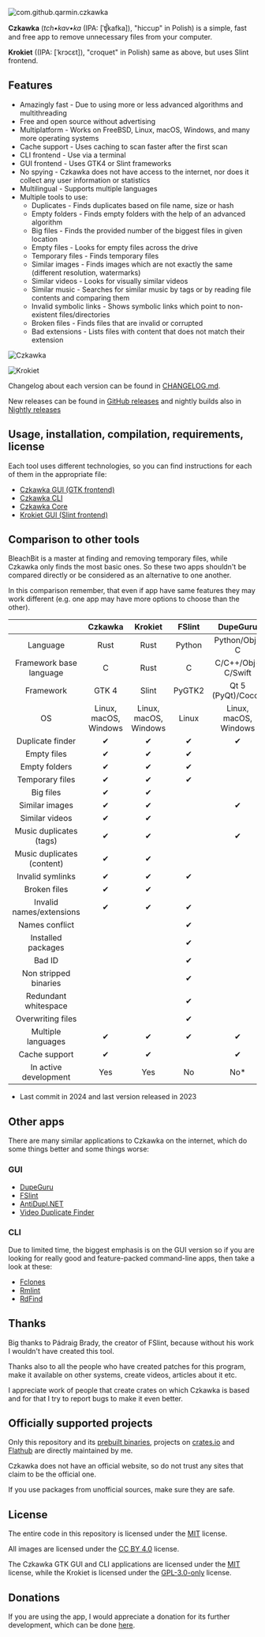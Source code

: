 ![com.github.qarmin.czkawka](https://user-images.githubusercontent.com/41945903/102616149-66490400-4137-11eb-9cd6-813b2b070834.png)

**Czkawka** (_tch•kav•ka_ (IPA: [ˈʧ̑kafka]), "hiccup" in Polish) is a simple, fast and free app to remove unnecessary
files from your computer.

**Krokiet** ((IPA: [ˈkrɔcɛt]), "croquet" in Polish) same as above, but uses Slint frontend.

## Features

- Amazingly fast - Due to using more or less advanced algorithms and multithreading
- Free and open source without advertising
- Multiplatform - Works on FreeBSD, Linux, macOS, Windows, and many more operating systems
- Cache support - Uses caching to scan faster after the first scan
- CLI frontend - Use via a terminal
- GUI frontend - Uses GTK4 or Slint frameworks
- No spying - Czkawka does not have access to the internet, nor does it collect any user information or statistics
- Multilingual - Supports multiple languages
- Multiple tools to use:
    - Duplicates - Finds duplicates based on file name, size or hash
    - Empty folders - Finds empty folders with the help of an advanced algorithm
    - Big files - Finds the provided number of the biggest files in given location
    - Empty files - Looks for empty files across the drive
    - Temporary files - Finds temporary files
    - Similar images - Finds images which are not exactly the same (different resolution, watermarks)
    - Similar videos - Looks for visually similar videos
    - Similar music - Searches for similar music by tags or by reading file contents and comparing them
    - Invalid symbolic links - Shows symbolic links which point to non-existent files/directories
    - Broken files - Finds files that are invalid or corrupted
    - Bad extensions - Lists files with content that does not match their extension

![Czkawka](https://github.com/user-attachments/assets/b0409515-1bec-4e13-8fac-7bdfa15f5848)

![Krokiet](https://github.com/user-attachments/assets/720e98c3-598a-41aa-a04b-0c0c1d8a28e6)

Changelog about each version can be found in [CHANGELOG.md](Changelog.md).

New releases can be found in [GitHub releases](https://github.com/qarmin/czkawka/releases) and nightly builds also in [Nightly releases](https://github.com/qarmin/czkawka/releases/tag/Nightly)

## Usage, installation, compilation, requirements, license

Each tool uses different technologies, so you can find instructions for each of them in the appropriate file:

- [Czkawka GUI (GTK frontend)](czkawka_gui/README.md)</br>
- [Czkawka CLI](czkawka_cli/README.md)</br>
- [Czkawka Core](czkawka_core/README.md)</br>
- [Krokiet GUI (Slint frontend)](krokiet/README.md)</br>

## Comparison to other tools

BleachBit is a master at finding and removing temporary files, while Czkawka only finds the most basic ones. So these
two apps shouldn't be compared directly or be considered as an alternative to one another.

In this comparison remember, that even if app have same features they may work different (e.g. one app may have more
options to choose than the other).

|                           |   Czkawka   |   Krokiet   | FSlint |     DupeGuru      |  BleachBit  |
|:-------------------------:|:-----------:|:-----------:|:------:|:-----------------:|:-----------:|
|         Language          |    Rust     |    Rust     | Python |   Python/Obj-C    |   Python    |
|  Framework base language  |      C      |    Rust     |   C    | C/C++/Obj-C/Swift |      C      |
|         Framework         |    GTK 4    |    Slint    | PyGTK2 | Qt 5 (PyQt)/Cocoa |   PyGTK3    |
|            OS             | Linux, macOS, Windows | Linux, macOS, Windows |  Linux   |    Linux, macOS, Windows    | Linux, macOS, Windows |
|     Duplicate finder      |      ✔      |      ✔      |   ✔    |         ✔         |             |
|        Empty files        |      ✔      |      ✔      |   ✔    |                   |             |
|       Empty folders       |      ✔      |      ✔      |   ✔    |                   |             |
|      Temporary files      |      ✔      |      ✔      |   ✔    |                   |      ✔      |
|         Big files         |      ✔      |      ✔      |        |                   |             |
|      Similar images       |      ✔      |      ✔      |        |         ✔         |             |
|      Similar videos       |      ✔      |      ✔      |        |                   |             |
|  Music duplicates (tags)   |      ✔      |      ✔      |        |         ✔         |             |
| Music duplicates (content) |      ✔      |      ✔      |        |                   |             |
|     Invalid symlinks      |      ✔      |      ✔      |   ✔    |                   |             |
|       Broken files        |      ✔      |      ✔      |        |                   |             |
| Invalid names/extensions  |      ✔      |      ✔      |   ✔    |                   |             |
|      Names conflict       |             |             |   ✔    |                   |             |
|    Installed packages     |             |             |   ✔    |                   |             |
|          Bad ID           |             |             |   ✔    |                   |             |
|   Non stripped binaries   |             |             |   ✔    |                   |             |
|   Redundant whitespace    |             |             |   ✔    |                   |             |
|     Overwriting files     |             |             |   ✔    |                   |      ✔      |
|    Multiple languages     |      ✔      |      ✔      |   ✔    |         ✔         |      ✔      |
|       Cache support       |      ✔      |      ✔      |        |         ✔         |             |
|   In active development   |     Yes     |     Yes     |   No   |        No*        |     Yes     |

* Last commit in 2024 and last version released in 2023

## Other apps

There are many similar applications to Czkawka on the internet, which do some things better and some things worse:

### GUI

- [DupeGuru](https://github.com/arsenetar/dupeguru)
- [FSlint](https://github.com/pixelb/fslint)
- [AntiDupl.NET](https://github.com/ermig1979/AntiDupl)
- [Video Duplicate Finder](https://github.com/0x90d/videoduplicatefinder)

### CLI

Due to limited time, the biggest emphasis is on the GUI version so if you are looking for really good and feature-packed
command-line apps, then take a look at these:

- [Fclones](https://github.com/pkolaczk/fclones)
- [Rmlint](https://github.com/sahib/rmlint)
- [RdFind](https://github.com/pauldreik/rdfind)

## Thanks

Big thanks to Pádraig Brady, the creator of FSlint, because without his work I wouldn't have created this tool.

Thanks also to all the people who have created patches for this program, make it available on other systems, create videos,
articles about it etc.

I appreciate work of people that create crates on which Czkawka is based and for that I try to report bugs
to make it even better.

## Officially supported projects
Only this repository and its [prebuilt binaries](https://github.com/qarmin/czkawka/releases), projects on [crates.io](https://crates.io/crates/czkawka_gui) and [Flathub](https://flathub.org/apps/com.github.qarmin.czkawka) are directly maintained by me.  

Czkawka does not have an official website, so do not trust any sites that claim to be the official one.  

If you use packages from unofficial sources, make sure they are safe.

## License

The entire code in this repository is licensed under the [MIT](https://mit-license.org/) license.

All images are licensed under the [CC BY 4.0](https://creativecommons.org/licenses/by/4.0/) license.

The Czkawka GTK GUI and CLI applications are licensed under the [MIT](https://mit-license.org/) license, while the Krokiet is licensed under the [GPL-3.0-only](https://www.gnu.org/licenses/gpl-3.0.en.html) license.

## Donations

If you are using the app, I would appreciate a donation for its further development, which can be
done [here](https://github.com/sponsors/qarmin).


